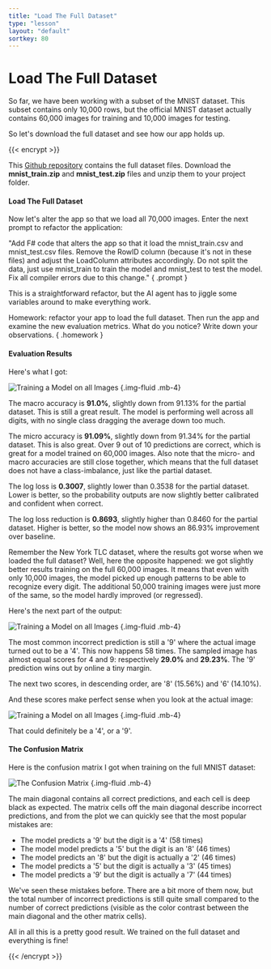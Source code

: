 ```yaml
---
title: "Load The Full Dataset"
type: "lesson"
layout: "default"
sortkey: 80
---
```


# Load The Full Dataset

So far, we have been working with a subset of the MNIST dataset. This subset contains only 10,000 rows, but the official MNIST dataset actually contains 60,000 images for training and 10,000 images for testing. 

So let's download the full dataset and see how our app holds up. 

{{< encrypt >}}

This [Github repository](https://github.com/phoebetronic/mnist) contains the full dataset files. Download the **mnist_train.zip** and **mnist_test.zip** files and unzip them to your project folder.

#### Load The Full Dataset

Now let's alter the app so that we load all 70,000 images. Enter the next prompt to refactor the application:

"Add F# code that alters the app so that it load the mnist_train.csv and mnist_test.csv files. Remove the RowID column (because it's not in these files) and adjust the LoadColumn attributes accordingly. Do not split the data, just use mnist_train to train the model and mnist_test to test the model. Fix all compiler errors due to this change."
{ .prompt }

This is a straightforward refactor, but the AI agent has to jiggle some variables around to make everything work. 

Homework: refactor your app to load the full dataset. Then run the app and examine the new evaluation metrics. What do you notice? Write down your observations.
{ .homework }

#### Evaluation Results

Here's what I got:

![Training a Model on all Images](../img/evaluate-full-1.png)
{.img-fluid .mb-4}

The macro accuracy is **91.0%**, slightly down from 91.13% for the partial dataset. This is still a great result. The model is performing well across all digits, with no single class dragging the average down too much.

The micro accuracy is **91.09%**, slightly down from 91.34% for the partial dataset. This is also great. Over 9 out of 10 predictions are correct, which is great for a model trained on 60,000 images. Also note that the micro- and macro accuracies are still close together, which means that the full dataset does not have a class-imbalance, just like the partial dataset.

The log loss is **0.3007**, slightly lower than 0.3538 for the partial dataset. Lower is better, so the probability outputs are now slightly better calibrated and confident when correct.

The log loss reduction is **0.8693**, slightly higher than 0.8460 for the partial dataset. Higher is better, so the model now shows an 86.93% improvement over baseline.

Remember the New York TLC dataset, where the results got worse when we loaded the full dataset? Well, here the opposite happened: we got slightly better results training on the full 60,000 images. It means that even with only 10,000 images, the model picked up enough patterns to be able to recognize every digit. The additional 50,000 training images were just more of the same, so the model hardly improved (or regressed).

Here's the next part of the output:

![Training a Model on all Images](../img/evaluate-full-2.png)
{.img-fluid .mb-4}

The most common incorrect prediction is still a '9' where the actual image turned out to be a '4'. This now happens 58 times. The sampled image has almost equal scores for 4 and 9: respectively **29.0%** and **29.23%**. The '9' prediction wins out by online a tiny margin. 

The next two scores, in descending order, are '8' (15.56%) and '6' (14.10%). 

And these scores make perfect sense when you look at the actual image:

![Training a Model on all Images](../img/evaluate-full-3.png)
{.img-fluid .mb-4}

That could definitely be a '4', or a '9'.

#### The Confusion Matrix

Here is the confusion matrix I got when training on the full MNIST dataset:

![The Confusion Matrix](../img/confusion-full.png)
{.img-fluid .mb-4}

The main diagonal contains all correct predictions, and each cell is deep black as expected. The matrix cells off the main diagonal describe incorrect predictions, and from the plot we can quickly see that the most popular mistakes are:

- The model predicts a '9' but the digit is a '4' (58 times)
- The model model predicts a '5' but the digit is an '8' (46 times)
- The model predicts an '8' but the digit is actually a '2' (46 times)
- The model predicts a '5' but the digit is actually a '3' (45 times)
- The model predicts a '9' but the digit is actually a '7' (44 times)

We've seen these mistakes before. There are a bit more of them now, but the total number of incorrect predictions is still quite small compared to the number of correct predictions (visible as the color contrast between the main diagonal and the other matrix cells).

All in all this is a pretty good result. We trained on the full dataset and everything is fine!

{{< /encrypt >}}